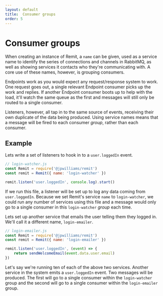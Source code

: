 ```yaml
---
layout: default
title:  Consumer groups
order: 5
---
```

# Consumer groups

When creating an instance of Remit, a `name` can be given, used as a service name to identify the series of connections and channels in RabbitMQ, as well as showing services it contacts who they're communicating with. A core use of these names, however, is grouping consumers.

Endpoints work as you would expect any request/response system to work. One request goes out, a single relevant Endpoint consumer picks up the work and replies. If another Endpoint consumer boots up to help with the load, it'll watch the same queue as the first and messages will still only be routed to a single consumer.

Listeners, however, all tap in to the same source of events, receiving their own duplicate of the data being produced. Using service names means that a message will be fired to each consumer _group_, rather than each consumer.

## Example

Lets write a set of listeners to hook in to a `user.loggedIn` event.

``` js
// login-watcher.js
const Remit = require('@jpwilliams/remit')
const remit = Remit({ name: 'login-watcher' })

remit.listen('user.loggedIn', console.log).start()
```

If we run this file, a listener will be set up to log any data coming from `user.loggedIn`. Because we set Remit's service `name` to `login-watcher`, we could run any number of services using this file and a message would only go to a single consumer in this `login-watcher` _group_ each time.

Lets set up another service that emails the user telling them they logged in. We'll call it a different name, `login-emailer`.

``` js
// login-emailer.js
const Remit = require('@jpwilliams/remit')
const remit = Remit({ name: 'login-emailer' })

remit.listen('user.loggedIn', (event) => {
	return sendWelcomeEmail(event.data.user.email)
})
```

Let's say we're running ten of each of the above two services. Another service in the system emits a `user.loggedIn` event. Two messages will be produced. The first will go to a single consumer within the `login-watcher` group and the second will go to a single consumer within the `login-emailer` group.
